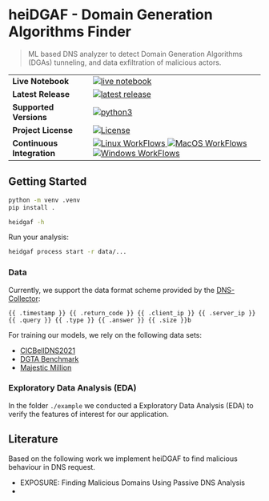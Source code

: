 # heiDGAF - Domain Generation Algorithms Finder

> ML based DNS analyzer to detect Domain Generation Algorithms (DGAs) tunneling, and data exfiltration of malicious actors.


<table>
<tr>
  <td><b>Live Notebook</b></td>
  <td>
    <a href="https://mybinder.org/v2/gh/stefanDeveloper/heiDGAF-tutorials/HEAD?labpath=demo_notebook.ipynb">
    <img src="https://img.shields.io/badge/notebook-launch-blue?logo=jupyter&style=for-the-badge" alt="live notebook" />
    </a>
  </td>
</tr>
<tr>
  <td><b>Latest Release</b></td>
  <td>
    <a href="https://pypi.python.org/pypi/heiDGAF">
    <img src="https://img.shields.io/pypi/v/heiDGAF.svg?logo=pypi&style=for-the-badge" alt="latest release" />
    </a>
  </td>
</tr>

<tr>
  <td><b>Supported Versions</b></td>
  <td>
    <a href="https://pypi.org/project/heiDGAF/">
    <img src="https://img.shields.io/pypi/pyversions/heiDGAF?logo=python&style=for-the-badge" alt="python3" />
    </a>
  </td>
</tr>
<tr>
  <td><b>Project License</b></td>
  <td>
    <a href="https://github.com/stefanDeveloper/heiDGAF/blob/main/LICENSE">
    <img src="https://img.shields.io/pypi/l/heiDGAF?logo=gnu&style=for-the-badge&color=blue" alt="License" />
    </a>
  </td>
</tr>
<tr>
  <td><b>Continuous Integration</b></td>
  <td>
    <a href="https://github.com/stefanDeveloper/heiDGAF/actions/workflows/build_test_linux.yml">
    <img src="https://img.shields.io/github/actions/workflow/status/stefanDeveloper/heiDGAF/build_test_linux.yml?branch=main&logo=linux&style=for-the-badge&label=linux" alt="Linux WorkFlows" />
    </a>
    <a href="https://github.com/stefanDeveloper/heiDGAF/actions/workflows/build_test_macos.yml">
    <img src="https://img.shields.io/github/actions/workflow/status/stefanDeveloper/heiDGAF/build_test_macos.yml?branch=main&logo=apple&style=for-the-badge&label=macos" alt="MacOS WorkFlows" />
    </a>
    <a href="https://github.com/stefanDeveloper/heiDGAF/actions/workflows/build_test_windows.yml">
    <img src="https://img.shields.io/github/actions/workflow/status/stefanDeveloper/heiDGAF/build_test_windows.yml?branch=main&logo=windows&style=for-the-badge&label=windows" alt="Windows WorkFlows" />
    </a>
  </td>
</tr>
</table>

## Getting Started

```sh
python -m venv .venv
pip install .

heidgaf -h
```

Run your analysis:

```sh
heidgaf process start -r data/...
```

### Data

Currently, we support the data format scheme provided by the [DNS-Collector](https://github.com/dmachard/go-dnscollector/):

`{{ .timestamp }} {{ .return_code }} {{ .client_ip }} {{ .server_ip }} {{ .query }} {{ .type }} {{ .answer }} {{ .size }}b`

For training our models, we rely on the following data sets:

- [CICBellDNS2021]()
- [DGTA Benchmark]()
- [Majestic Million]()

### Exploratory Data Analysis (EDA)

In the folder `./example` we conducted a Exploratory Data Analysis (EDA) to verify the features of interest for our application.

## Literature

Based on the following work we implement heiDGAF to find malicious behaviour in DNS request.

- EXPOSURE: Finding Malicious Domains Using Passive DNS Analysis
- 
